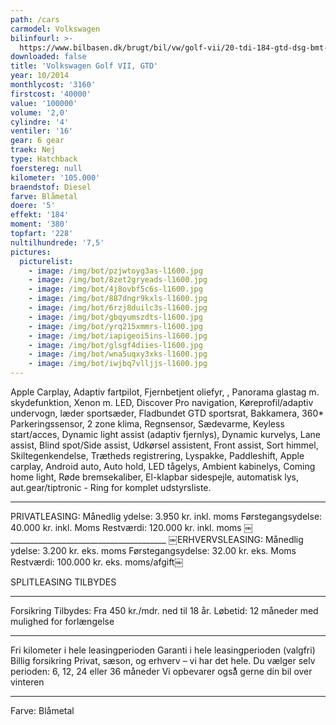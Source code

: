 ```yaml
---
path: /cars
carmodel: Volkswagen
bilinfourl: >-
  https://www.bilbasen.dk/brugt/bil/vw/golf-vii/20-tdi-184-gtd-dsg-bmt-5d/4197908
downloaded: false
title: 'Volkswagen Golf VII, GTD'
year: 10/2014
monthlycost: '3160'
firstcost: '40000'
value: '100000'
volume: '2,0'
cylindre: '4'
ventiler: '16'
gear: 6 gear
traek: Nej
type: Hatchback
foerstereg: null
kilometer: '105.000'
braendstof: Diesel
farve: Blåmetal
doere: '5'
effekt: '184'
moment: '380'
topfart: '228'
nultilhundrede: '7,5'
pictures:
  picturelist:
    - image: /img/bot/pzjwtoyg3as-l1600.jpg
    - image: /img/bot/8zet2gryeads-l1600.jpg
    - image: /img/bot/4j8ovbf5c6s-l1600.jpg
    - image: /img/bot/887dngr9kxls-l1600.jpg
    - image: /img/bot/6rzj8duilc3s-l1600.jpg
    - image: /img/bot/gbqyumszdts-l1600.jpg
    - image: /img/bot/yrq215xmmrs-l1600.jpg
    - image: /img/bot/iapigeoi5ins-l1600.jpg
    - image: /img/bot/glsgf4diies-l1600.jpg
    - image: /img/bot/wna5uqxy3xks-l1600.jpg
    - image: /img/bot/iwjbq7vlljjs-l1600.jpg
---
```

Apple Carplay, Adaptiv fartpilot, Fjernbetjent oliefyr, , Panorama glastag m. skydefunktion, Xenon m. LED, Discover Pro navigation, Køreprofil/adaptiv undervogn, læder sportsæder, Fladbundet GTD sportsrat, Bakkamera, 360* Parkeringssensor, 2 zone klima, Regnsensor, Sædevarme, Keyless start/acces, Dynamic light assist (adaptiv fjernlys), Dynamic kurvelys, Lane assist, Blind spot/Side assist, Udkørsel assistent, Front assist, Sort himmel, Skiltegenkendelse, Trætheds registrering, Lyspakke, Paddleshift, Apple carplay, Android auto, Auto hold, LED tågelys, Ambient kabinelys, Coming home light, Røde bremsekaliber, El-klapbar sidespejle, automatisk lys, aut.gear/tiptronic - Ring for komplet udstyrsliste.

_______________________________________
PRIVATLEASING:
Månedlig ydelse: 3.950 kr. inkl. moms
Førstegangsydelse: 40.000 kr. inkl. Moms
Restværdi: 120.000 kr. inkl. moms
￼_______________________________________
￼ERHVERVSLEASING:
Månedlig ydelse: 3.200 kr. eks. moms
Førstegangsydelse: 32.00 kr. eks. Moms
Restværdi: 100.000 kr. eks. moms/afgift￼

SPLITLEASING TILBYDES
_______________________________________
Forsikring Tilbydes:
Fra 450 kr./mdr. ned til 18 år.
Løbetid: 12 måneder med mulighed for forlængelse
_______________________________________
Fri kilometer i hele leasingperioden
Garanti i hele leasingperioden (valgfri)
Billig forsikring
Privat, sæson, og erhverv – vi har det hele.
Du vælger selv perioden: 6, 12, 24 eller 36 måneder
Vi opbevarer også̊ gerne din bil over vinteren
_______________________________________

Farve: Blåmetal

